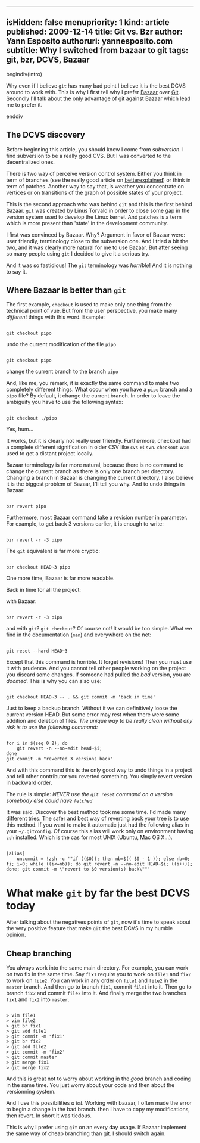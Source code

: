 -----
isHidden:       false
menupriority:   1
kind:           article
published: 2009-12-14
title: Git vs. Bzr
author: Yann Esposito
authoruri: yannesposito.com
subtitle: Why I switched from bazaar to git
tags:  git, bzr, DCVS, Bazaar
-----

begindiv(intro)

Why even if I believe `git` has many bad point I believe it is the best DCVS around to work with. This is why I first tell why I prefer [Bazaar](http://bazaar-vcs.org) over [Git](http://git-scm.org). Secondly I'll talk about the only advantage of git against Bazaar which lead me to prefer it.

enddiv

## The DCVS discovery

Before beginning this article, you should know I come from *subversion*. I find subversion to be a really good CVS. But I was converted to the decentralized ones.

There is two way of perceive version control system. Either you think in term of branches (see the really good article on [betterexplained](http://betterexplained.com/articles/a-visual-guide-to-version-control/)) or think in term of patches. Another way to say that, is weather you concentrate on vertices or on transitions of the graph of possible states of your project.

This is the second approach who was behind `git` and this is the first behind Bazaar. `git` was created by Linus Torvald in order to close some gap in the version system used to develop the Linux kernel. And patches is a term which is more present than 'state' in the development community.

I first was convinced by Bazaar. Why? Argument in favor of Bazaar were: user friendly, terminology close to the subversion one. And I tried a bit the two, and it was clearly more natural for me to use Bazaar. But after seeing so many people using `git` I decided to give it a serious try.

And it was so fastidious! The `git` terminology was *horrible*! And it is nothing to say it.

## Where Bazaar is better than `git`

The first example, `checkout` is used to make only one thing from the technical point of vue. But from the user perspective, you make many *different* things with this word. Example:

<div><code class="zsh">
git checkout pipo
</code></div>

undo the current modification of the file `pipo`

<div><code class="zsh">
git checkout pipo
</code></div>

change the current branch to the branch `pipo`

And, like me, you remark, it is exactly the same command to make two completely different things. What occur when you have a `pipo` branch and a `pipo` file? By default, it change the current branch. In order to leave the ambiguity you have to use the following syntax:

<div><code class="zsh">
git checkout ./pipo
</code></div>

Yes, hum...

It works, but it is clearly not really user friendly. Furthermore, checkout had a complete different signification in older CSV like `cvs` et `svn`. `checkout` was used to get a distant project locally.

Bazaar terminology is far more natural, because there is no command to change the current branch as there is only one branch per directory. Changing a branch in Bazaar is changing the current directory. I also believe it is the biggest problem of Bazaar, I'll tell you why. And to undo things in Bazaar:

<div><code class="zsh">
bzr revert pipo
</code></div>

Furthermore, most Bazaar command take a revision number in parameter. For example, to get back 3 versions earlier, it is enough to write:

<div><code class="zsh">
bzr revert -r -3 pipo
</code></div>

The `git` equivalent is far more cryptic:

<div><code class="zsh">
bzr checkout HEAD~3 pipo
</code></div>

One more time, Bazaar is far more readable.

Back in time for all the project: 

with Bazaar: 

<div><code class="zsh">
bzr revert -r -3 pipo
</code></div>

and with `git`? `git checkout`? Of course not! It would be too simple. What we find in the documentation (`man`) and everywhere on the net:

<div><code class="zsh">
git reset --hard HEAD~3
</code></div>

Except that this command is horrible. It forget revisions! Then you must use it with prudence. And you cannot tell other people working on the project you discard some changes. If someone had pulled the *bad* version, you are *doomed*. This is why you can also use:

<div><code class="zsh">
git checkout HEAD~3 -- . && git commit -m 'back in time'
</code></div>

Just to keep a backup branch. Without it we can definitively loose the current version HEAD. But some error may rest when there were some addition and deletion of files. *The unique way to be really clean without any risk is to use the following command:*

<div><code class="zsh">
for i in $(seq 0 2); do 
    git revert -n --no-edit head~$i; 
done
git commit -m "reverted 3 versions back"
</code></div>

And with this command this is the only good way to undo things in a project and tell other contributor you reverted something. You simply revert version in backward order.

The rule is simple: *NEVER use the `git reset` command on a version somebody else could have `fetched`*

It was said. Discover the best method took me some time. I'd made many different tries. The safer and best way of reverting back your tree is to use this method. If you want to make it automatic just had the following alias in your `~/.gitconfig`. Of course this alias will work only on environment having `zsh` installed. Which is the cas for most UNIX (Ubuntu, Mac OS X...).

<div><code class="zsh" file="gitconfig">
[alias]
    uncommit = !zsh -c '"if (($0)); then nb=$(( $0 - 1 )); else nb=0; fi; i=0; while ((i<=nb)); do git revert -n --no-edit HEAD~$i; ((i++)); done; git commit -m \"revert to $0 version(s) back\""'
</code></div>

# What make `git` by far the best DCVS today

After talking about the negatives points of `git`, now it's time to speak about the very positive feature that make `git` the best DCVS in my humble opinion.

## Cheap branching

You always work into the same main directory. For example, you can work on two fix in the same time. Say `fix1` require you to work on `file1` and `fix2` to work on `file2`. You can work in any order on `file1` and `file2` in the `master` branch. And then go to branch `fix1`, commit `file1` into it. Then go to branch `fix2` and commit `file2` into it. And finally merge the two branches `fix1` and `fix2` into `master`.

<div><code class="zsh">
> vim file1
> vim file2
> git br fix1
> git add file1 
> git commit -m 'fix1'
> git br fix2
> git add file2
> git commit -m 'fix2'
> git commit master
> git merge fix1
> git merge fix2
</code></div>

And this is great not to worry about working in the *good* branch and coding in the same time. You just worry about your code and then about the versionning system.

And I use this possibilities *a lot*. Working with bazaar, I often made the error to begin a change in the bad branch. then I have to copy my modifications, then revert. In short it was tiedous.

This is why I prefer using `git` on an every day usage. If Bazaar implement the same way of cheap branching than git. I should switch again.
